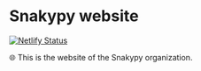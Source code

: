 # Snakypy website

[![Netlify Status](https://api.netlify.com/api/v1/badges/11f8ed23-b651-46ea-877a-0a98f7ade08f/deploy-status)](https://app.netlify.com/sites/snakypy/deploys)

:globe_with_meridians: This is the website of the Snakypy organization.

